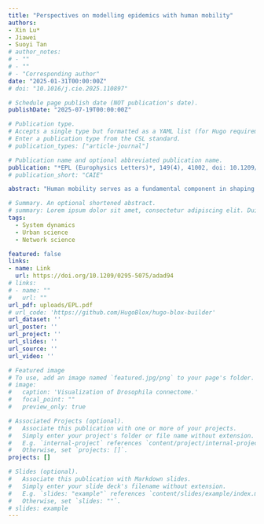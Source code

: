 ```yaml
---
title: "Perspectives on modelling epidemics with human mobility"
authors:
- Xin Lu*
- Jiawei
- Suoyi Tan
# author_notes:
# - ""
# - ""
# - "Corresponding author"
date: "2025-01-31T00:00:00Z"
# doi: "10.1016/j.cie.2025.110897"

# Schedule page publish date (NOT publication's date).
publishDate: "2025-07-19T00:00:00Z"

# Publication type.
# Accepts a single type but formatted as a YAML list (for Hugo requirements).
# Enter a publication type from the CSL standard.
# publication_types: ["article-journal"]

# Publication name and optional abbreviated publication name.
publication: "*EPL (Europhysics Letters)*, 149(4), 41002, doi: 10.1209/0295-5075/adad94"
# publication_short: "CAIE"

abstract: "Human mobility serves as a fundamental component in shaping the contact networks through which infectious diseases propagate during pandemics. It significantly influences the spatial and temporal patterns of disease transmission among individuals. Traditional epidemic models often struggle to capture the complexity of these heterogeneous contact patterns. In contrast, models incorporating human mobility, which account for the movement of individuals across regions, offer a detailed perspective on micro-level interactions and their impact on disease spread. The discussion highlights four types of epidemic models that integrate human mobility, including compartment models, complex network models, agent-based models and machine learning models, emphasising their crucial roles in epidemic prediction and control. Additionally, it provides insights into the broader implications of human mobility on dynamic-modelling and decision-making within the context of epidemics."

# Summary. An optional shortened abstract.
# summary: Lorem ipsum dolor sit amet, consectetur adipiscing elit. Duis posuere tellus ac convallis placerat. Proin tincidunt magna sed ex sollicitudin condimentum.
tags:
  - System dynamics
  - Urban science
  - Network science

featured: false
links:
- name: Link
  url: https://doi.org/10.1209/0295-5075/adad94
# links:
# - name: ""
#   url: ""
url_pdf: uploads/EPL.pdf
# url_code: 'https://github.com/HugoBlox/hugo-blox-builder'
url_dataset: ''
url_poster: ''
url_project: ''
url_slides: ''
url_source: ''
url_video: ''

# Featured image
# To use, add an image named `featured.jpg/png` to your page's folder. 
# image:
#   caption: 'Visualization of Drosophila connectome.'
#   focal_point: ""
#   preview_only: true

# Associated Projects (optional).
#   Associate this publication with one or more of your projects.
#   Simply enter your project's folder or file name without extension.
#   E.g. `internal-project` references `content/project/internal-project/index.md`.
#   Otherwise, set `projects: []`.
projects: []

# Slides (optional).
#   Associate this publication with Markdown slides.
#   Simply enter your slide deck's filename without extension.
#   E.g. `slides: "example"` references `content/slides/example/index.md`.
#   Otherwise, set `slides: ""`.
# slides: example
---
```


<!-- {{% callout note %}}
Click the *Cite* button above to demo the feature to enable visitors to import publication metadata into their reference management software.
{{% /callout %}}

{{% callout note %}}
Create your slides in Markdown - click the *Slides* button to check out the example.
{{% /callout %}} -->
<!-- 
Add the publication's **full text** or **supplementary notes** here. You can use rich formatting such as including [code, math, and images](https://docs.hugoblox.com/content/writing-markdown-latex/). -->

